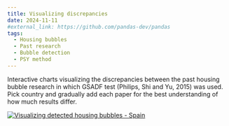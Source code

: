 ```yaml
---
title: Visualizing discrepancies
date: 2024-11-11
#external_link: https://github.com/pandas-dev/pandas
tags:
  - Housing bubbles
  - Past research
  - Bubble detection
  - PSY method
---
```


Interactive charts visualizing the discrepancies between the past housing bubble research in which GSADF test (Philips, Shi and Yu, 2015) was used. Pick country and gradually add each paper for the best understanding of how much results differ.

<div class='tableauPlaceholder' id='viz1735506484273' style='position: relative; width: 100%;'>
    <noscript>
        <a href='#'>
            <img alt='Visualizing detected housing bubbles - Spain' 
                 src='https://public.tableau.com/static/images/Vi/Visualizingdiscrepanciesinpastbubbleresearch/Visualizingdetectedhousingbubbles/1_rss.png' 
                 style='border: none' />
        </a>
    </noscript>
    <object class='tableauViz' style='display:none;'>
        <param name='host_url' value='https%3A%2F%2Fpublic.tableau.com%2F' />
        <param name='embed_code_version' value='3' />
        <param name='site_root' value='' />
        <param name='name' value='Visualizingdiscrepanciesinpastbubbleresearch/Visualizingdetectedhousingbubbles' />
        <param name='tabs' value='no' />
        <param name='toolbar' value='yes' />
        <param name='static_image' value='https://public.tableau.com/static/images/Vi/Visualizingdiscrepanciesinpastbubbleresearch/Visualizingdetectedhousingbubbles/1.png' />
        <param name='animate_transition' value='yes' />
        <param name='display_static_image' value='yes' />
        <param name='display_spinner' value='yes' />
        <param name='display_overlay' value='yes' />
        <param name='display_count' value='yes' />
        <param name='language' value='en-US' />
    </object>
</div>
<script type='text/javascript'>
    var divElement = document.getElementById('viz1735506484273');
    var vizElement = divElement.getElementsByTagName('object')[0];
    var width = window.innerWidth || document.documentElement.clientWidth;
    vizElement.style.width = width > 768 ? '100%' : '100%';  // Adjust for desktop and mobile
    vizElement.style.height = width > 768 ? '600px' : '400px';  // Smaller height on mobile
    var scriptElement = document.createElement('script');
    scriptElement.src = 'https://public.tableau.com/javascripts/api/viz_v1.js';
    vizElement.parentNode.insertBefore(scriptElement, vizElement);
</script>